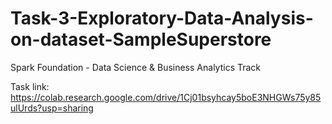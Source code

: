 # Task-3-Exploratory-Data-Analysis-on-dataset-SampleSuperstore
Spark Foundation - Data Science &amp; Business Analytics Track

Task link: https://colab.research.google.com/drive/1Cj01bsyhcay5boE3NHGWs75y85ulUrds?usp=sharing
